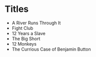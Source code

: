 # Titles

- A River Runs Through It
- Fight Club
- 12 Years a Slave
- The Big Short
- 12 Monkeys
- The Currious Case of Benjamin Button
